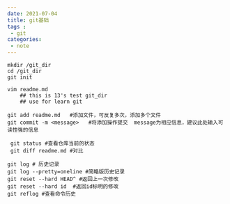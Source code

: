 ```yaml
---
date: 2021-07-04
title: git基础
tags :
 - git
categories:
 - note
---
```


```shell
mkdir /git_dir
cd /git_dir
git init
```
<!--more-->
```shell
vim readme.md
	## this is 13's test git_dir
	## use for learn git 

git add readme.md   #添加文件，可反复多次，添加多个文件
git commit -m <message>   #将添加操作提交  message为相应信息，建议此处输入可读性强的信息
```

```shell
 git status #查看仓库当前的状态
 git diff readme.md #对比
```

```shell
git log # 历史记录
git log --pretty=oneline #简略版历史记录
git reset --hard HEAD^ #返回上一次修改
git reset --hard id  #返回id标明的修改
git reflog #查看命令历史
```

